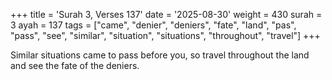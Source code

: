+++
title = 'Surah 3, Verses 137'
date = '2025-08-30'
weight = 430
surah = 3
ayah = 137
tags = ["came", "denier", "deniers", "fate", "land", "pas", "pass", "see", "similar", "situation", "situations", "throughout", "travel"]
+++

Similar situations came to pass before you, so travel throughout the land and see the fate of the deniers.